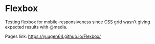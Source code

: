 # Flexbox
Testing flexbox for mobile-responsiveness since CSS grid wasn't giving expected results with @media.

Pages link: https://yuugen64.github.io/Flexbox/
